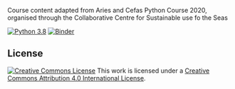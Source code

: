 Course content adapted from Aries and Cefas Python Course 2020, organised through the Collaborative Centre for Sustainable use fo the Seas 

[![Python 3.8](https://img.shields.io/badge/python-3.8-blue.svg)]()
[![Binder](http://mybinder.org/badge.svg)](http://mybinder.org:/repo/ueapy/pythoncourse2020-materials)

## License

[![Creative Commons
License](https://i.creativecommons.org/l/by/4.0/88x31.png)](http://creativecommons.org/licenses/by/4.0/)
This work is licensed under a
[Creative Commons Attribution 4.0 International
License](http://creativecommons.org/licenses/by/4.0/).

